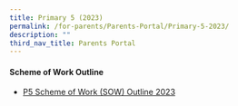 ```yaml
---
title: Primary 5 (2023)
permalink: /for-parents/Parents-Portal/Primary-5-2023/
description: ""
third_nav_title: Parents Portal
---
```

#### **Scheme of Work Outline**
*  [P5 Scheme of Work (SOW) Outline 2023](/resources/scheme-of-work-outline-2023/Primary-5/)
